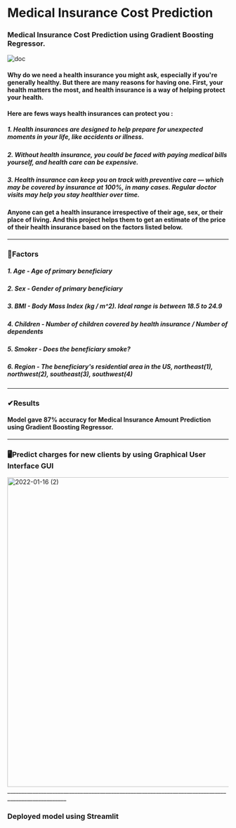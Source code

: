 # Medical Insurance Cost Prediction
### Medical Insurance Cost Prediction using Gradient Boosting Regressor.
![doc](https://user-images.githubusercontent.com/91993618/149667727-13ddf591-6e7f-4190-a4b6-0f1675f9fb94.gif)
#### Why do we need a health insurance you might ask, especially if you're generally healthy. But there are many reasons for having one. First, your health matters the most, and health insurance is a way of helping protect your health.
#### Here are fews ways health insurances can protect you :
##### 1. Health insurances are designed to help prepare for unexpected moments in your life, like accidents or illness.
##### 2. Without health insurance, you could be faced with paying medical bills yourself, and health care can be expensive.
##### 3. Health insurance can keep you on track with preventive care — which may be covered by insurance at 100%, in many cases. Regular doctor visits may help you stay healthier over time.
#### Anyone can get a health insurance irrespective of their age, sex, or their place of living. And this project helps them to get an estimate of the price of their health insurance based on the factors listed below.
__________________________________________________________________________________________________
### 🧪Factors
##### 1. Age - Age of primary beneficiary
##### 2. Sex - Gender of primary beneficiary
##### 3. BMI - Body Mass Index (kg / m^2). Ideal range is between 18.5 to 24.9
##### 4. Children - Number of children covered by health insurance / Number of dependents
##### 5. Smoker - Does the beneficiary smoke?
##### 6. Region - The beneficiary's residential area in the US, northeast(1), northwest(2), southeast(3), southwest(4)
___________________________________________________________________________________________________
###  ✔Results
#### Model gave 87% accuracy for Medical Insurance Amount Prediction using Gradient Boosting Regressor.
___________________________________________________________________________________________________
### 🖥Predict charges for new clients by using Graphical User Interface GUI
<img width="706" alt="2022-01-16 (2)" src="https://user-images.githubusercontent.com/91993618/149668989-5a1de98c-c3ae-4605-b3d0-d555c0d5ac4c.png">___________________________________________________________________________________________________
### Deployed model using Streamlit
